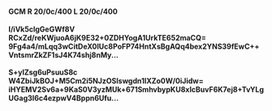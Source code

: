 #### GCM R 20/0c/400 L 20/0c/400
**I/iVk5clgGeGWf8V**<br/>**RCxZd/reKWjuoA6jK9E32+0ZDHYogA1UrkTE652maCQ=**<br/>**9Fg4a4/mLqq3wCitDeX0IUc8PoFP74HntXsBgAQq4bex2YNS39fEwC++VntsmrZkZF1sJ4K74shj8nMy...**<br/><br/>
**S+ylZsg6uPsuuS8c**<br/>**W4ZbiJkBOJ+M5Cm2i5NJzOSlswgdn1IXZo0W/0iJidw=**<br/>**iHYEMV2Sv6a+9KaS0V3yzMUk+671SmhvbypKU8xIcBuvF6K7ej8+TvYLgUGag3I6c4ezpwV4Bppn6Ufu...**